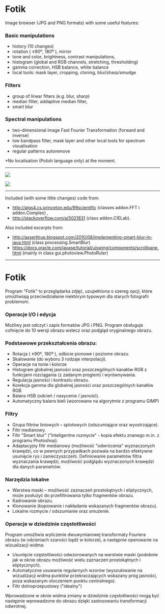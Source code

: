 # Fotik
Image browser (JPG and PNG formats) with some useful features:

### Basic manipulations
- history (10 changes)
- rotation ( ±90º, 180º ), mirror
- tone and color, brightness, contrast manipulations,
- histogram (global and RGB channels, stretching, thresholding)
- gamma correction, HSB balance, white balance
- local tools: mask layer, cropping, cloning, blur/sharp/smudge

### Filters
- group of linear filters (e.g. blur, sharp)
- median filter, addaptive median filter, 
- smart blur

### Spectral manipulations
- two-dimensional image Fast Fourier Transformation (forward and inverse)
- low bandpass filter, mask layer and other local tools for spectrum visualisation
- regular patterns autoremove


*No localisation (Polish language only) at the moment.

----------

![](http://www.kaw.net.pl/fotik_img/histogram.jpg)

![](http://www.kaw.net.pl/fotik_img/fft_col.jpg)

----------

Included (with some little changes) code from: 

- http://algs4.cs.princeton.edu/99scientific (classes addon.FFT i addon.Complex) ,
- http://stackoverflow.com/a/5021831 (class addon.CIELab).

Also included excerpts from: 

- http://asserttrue.blogspot.com/2010/08/implementing-smart-blur-in-java.html (class  processing.SmartBlur)
- https://docs.oracle.com/javase/tutorial/uiswing/components/scrollpane.html (mainly in class gui.photoview.PhotoRuler)



----------
# Fotik

Program "Fotik" to przeglądarka zdjęć, uzupełniona o szereg opcji, które umożliwiają przeciwdziałanie niektórym typowym dla starych fotografii problemom.

### Operacje I/O i edycja

Możliwy jest odczyt i zapis formatów JPG i PNG. Program obsługuje cofnięcie do 10 wersji obrazu wstecz oraz podgląd oryginalnego obrazu.

### Podstawowe przekształcenia obrazu:
- Rotacja ( ±90º, 180º ), odbicie pionowe i poziome obrazu.
- Skalowanie (do wyboru 3 rodzaje interpolacji).
- Operacje na tonie i kolorze
- Histogram globalnej jasności oraz poszczególnych kanałów RGB z funkcjami rozciągania (z zadanym progiem) i wyrównywania.
- Regulacja jasności i kontrastu obrazu.
- Korekcja gamma dla globalnej jasności oraz poszczególnych kanałów RGB.
- Balans HSB (odcień / nasycenie / jasność).
- Automatyczny balans bieli (wzorowane na algorytmie z programu GIMP)

### Filtry
- Grupa filtrów liniowych – splotowych (odszumiające oraz wyostrzające).
- Filtr medianowy.
- Filtr "Smart blur" ("Inteligentne rozmycie" - kopia efektu znanego m.in. z programu Photoshop).
- Adaptacyjny filtr medianowy (możliwość "odwrócenia" wyznaczonych krawędzi, co w pewnych przypadkach pozwala na bardzo efektywne usunięcie rys i zanieczyszczeń). Definiowanie parametrów filtra wyznaczania krawędzi, możliwość podglądu wyznaczonych krawędzi dla danych parametrów.

### Narzędzia lokalne
- Warstwa maski – możliwość zaznaczeń prostokątnych i eliptycznych, może posłużyć do przefiltrowania tylko fragmentów obrazu.
- Kadrowanie obrazu.
- Klonowanie (kopiowanie i nakładanie wskazanych fragmentów obrazu).
- Lokalne rozmycie / odszumianie oraz smużenie.

### Operacje w dziedzinie częstotliwości
Program umożliwia wyliczenie dwuwymiarowej transformaty Fouriera obrazu (w odcieniach szarości bądź w kolorze), a następnie operowanie na wizualizacji widma:

- Usunięcie częstotliwości odwzorowanych na warstwie maski (podobnie jak w oknie obrazu możliwość wielu zaznaczeń prostokątnych i eliptycznych).
- Automatyczne usuwanie regularnych wzorów (wyszukiwanie na wizualizacji widma punktów przekraczających wskazany próg jasności, poza wskazanym otoczeniem punktu centralnego).
- Filtr dolnoprzepustowy ("idealny")

Wprowadzone w oknie widma zmiany w dziedzinie częstotliwości mogą być następnie wprowadzone do obrazu dzięki zastosowaniu transformacji odwrotnej.
